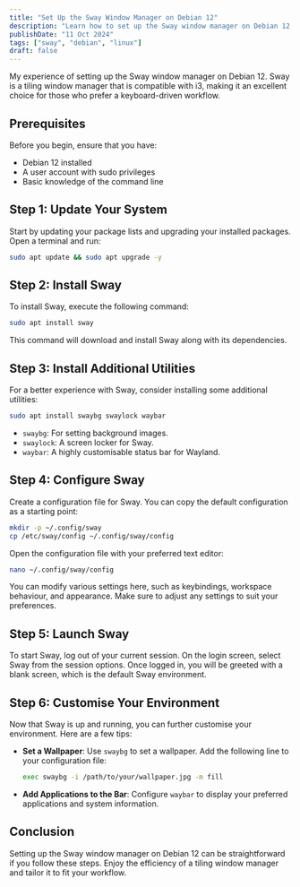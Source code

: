 ```yaml
---
title: "Set Up the Sway Window Manager on Debian 12"
description: "Learn how to set up the Sway window manager on Debian 12 with this step-by-step guide."
publishDate: "11 Oct 2024"
tags: ["sway", "debian", "linux"]
draft: false
---
```


My experience of setting up the Sway window manager on Debian 12. Sway is a tiling window manager that is compatible with i3, making it an excellent choice for those who prefer a keyboard-driven workflow.

## Prerequisites

Before you begin, ensure that you have:

- Debian 12 installed
- A user account with sudo privileges
- Basic knowledge of the command line

## Step 1: Update Your System

Start by updating your package lists and upgrading your installed packages. Open a terminal and run:

```bash
sudo apt update && sudo apt upgrade -y
```

## Step 2: Install Sway

To install Sway, execute the following command:

```bash
sudo apt install sway
```

This command will download and install Sway along with its dependencies.

## Step 3: Install Additional Utilities

For a better experience with Sway, consider installing some additional utilities:

```bash
sudo apt install swaybg swaylock waybar
```

- `swaybg`: For setting background images.
- `swaylock`: A screen locker for Sway.
- `waybar`: A highly customisable status bar for Wayland.

## Step 4: Configure Sway

Create a configuration file for Sway. You can copy the default configuration as a starting point:

```bash
mkdir -p ~/.config/sway
cp /etc/sway/config ~/.config/sway/config
```

Open the configuration file with your preferred text editor:

```bash
nano ~/.config/sway/config
```

You can modify various settings here, such as keybindings, workspace behaviour, and appearance. Make sure to adjust any settings to suit your preferences.

## Step 5: Launch Sway

To start Sway, log out of your current session. On the login screen, select Sway from the session options. Once logged in, you will be greeted with a blank screen, which is the default Sway environment.

## Step 6: Customise Your Environment

Now that Sway is up and running, you can further customise your environment. Here are a few tips:

- **Set a Wallpaper**: Use `swaybg` to set a wallpaper. Add the following line to your configuration file:

  ```bash
  exec swaybg -i /path/to/your/wallpaper.jpg -m fill
  ```

- **Add Applications to the Bar**: Configure `waybar` to display your preferred applications and system information.

## Conclusion

Setting up the Sway window manager on Debian 12 can be straightforward if you follow these steps. Enjoy the efficiency of a tiling window manager and tailor it to fit your workflow.